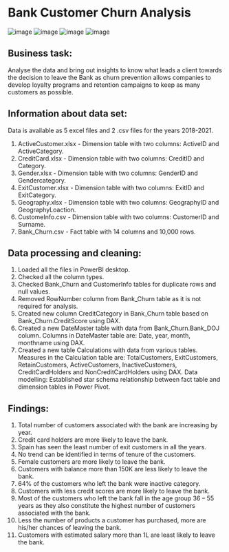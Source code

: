 # **Bank Customer Churn Analysis**
![image](https://github.com/GarimaGupta0614/BankCustomerChurnAnalysis_PowerBI/assets/58433278/33b47f5b-ac6f-4d65-baf7-d1769fe29184)
![image](https://github.com/GarimaGupta0614/BankCustomerChurnAnalysis_PowerBI/assets/58433278/3171ad1b-0987-411b-ac57-d5aaeebfc08c)
![image](https://github.com/GarimaGupta0614/BankCustomerChurnAnalysis_PowerBI/assets/58433278/282e523d-6b6c-4116-807e-d64cdc4eeeec)
![image](https://github.com/GarimaGupta0614/BankCustomerChurnAnalysis_PowerBI/assets/58433278/b06a1a4f-5b6f-441a-9380-4d011384e361)

## Business task:
Analyse the data and bring out insights to know what leads a client towards the decision to leave the Bank as churn prevention allows companies to develop loyalty programs and retention campaigns to keep as many customers as possible.

## Information about data set:
Data is available as 5 excel files and 2 .csv files for the years 2018-2021.

1. ActiveCustomer.xlsx - Dimension table with two columns: ActiveID and ActiveCategory.
2. CreditCard.xlsx - Dimension table with two columns: CreditID and Category.
3. Gender.xlsx - Dimension table with two columns: GenderID and Gendercategory.
4. ExitCustomer.xlsx - Dimension table with two columns: ExitID and ExitCategory.
5. Geography.xlsx - Dimension table with two columns: GeographyID and GeographyLoaction.
6. CustomeInfo.csv - Dimension table with two columns: CustomerID and Surname.
7. Bank_Churn.csv - Fact table with 14 columns and 10,000 rows.

## Data processing and cleaning:
1. Loaded all the files in PowerBI desktop.
2. Checked all the column types.
3. Checked Bank_Churn and CustomerInfo tables for duplicate rows and null values.
4. Removed RowNumber column from Bank_Churn table as it is not required for analysis.
5. Created new column CreditCategory in Bank_Churn table based on Bank_Churn.CreditScore using DAX.
6. Created a new DateMaster table with data from Bank_Churn.Bank_DOJ column. Columns in DateMaster table are: Date, year, month, monthname using DAX.
7. Created a new table Calculations with data from various tables. Measures in the Calculation table are: TotalCustomers, ExitCustomers, RetainCustomers, ActiveCustomers, InactiveCustomers, CreditCardHolders and NonCreditCardHolders using DAX.
Data modelling:
Established star schema relationship between fact table and dimension tables in Power Pivot.

## Findings:
1. Total number of customers associated with the bank are increasing by year.
2. Credit card holders are more likely to leave the bank.
3. Spain has seen the least number of exit customers in all the years.
4. No trend can be identified in terms of tenure of the customers.
5. Female customers are more likely to leave the bank.
6. Customers with balance more than 150K are less likely to leave the bank.
7. 64% of the customers who left the bank were inactive category.
8. Customers with less credit scores are more likely to leave the bank.
9. Most of the customers who left the bank fall in the age group 36 – 55 years as they also constitute the highest number of customers associated with the bank. 
10. Less the number of products a customer has purchased, more are his/her chances of leaving the bank.
11. Customers with estimated salary more than 1L are least likely to leave the bank.




